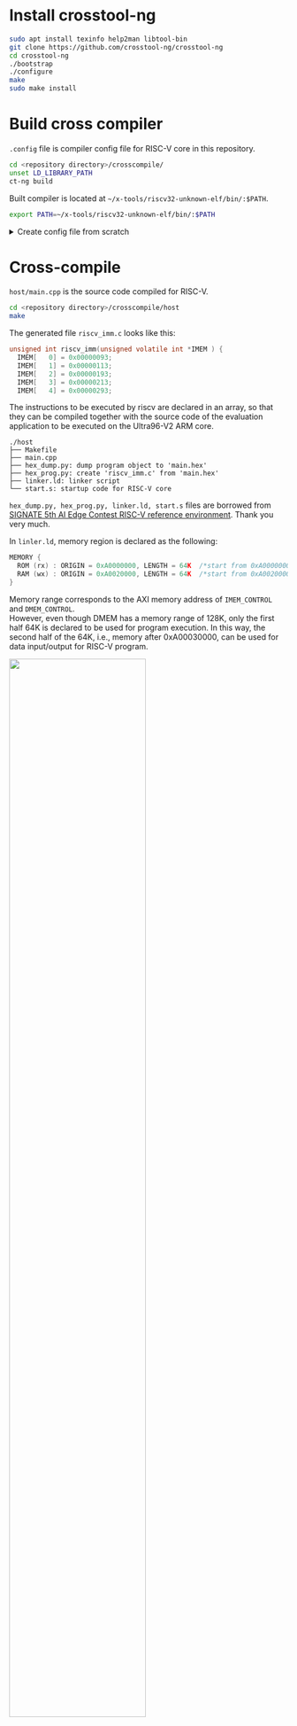 # Install crosstool-ng

```sh
sudo apt install texinfo help2man libtool-bin
git clone https://github.com/crosstool-ng/crosstool-ng
cd crosstool-ng
./bootstrap
./configure
make
sudo make install
```

# Build cross compiler

`.config` file is compiler config file for RISC-V core in this repository.
```sh
cd <repository directory>/crosscompile/
unset LD_LIBRARY_PATH
ct-ng build
```
Built compiler is located at `~/x-tools/riscv32-unknown-elf/bin/:$PATH`.
```sh
export PATH=~/x-tools/riscv32-unknown-elf/bin/:$PATH
```

<details><summary>Create config file from scratch</summary><div>

Create default config file for riscv32.  
```sh
ct-ng riscv32-unknown-elf
```
Open menuconfig.  
```sh
ct-ng menuconfig
```
Enable `C++` in `C Compiler`.  
<image src="https://github.com/lp6m/VexRiscv_Ultra96/blob/media/crosscompile/image/cpp.png?raw=true" width=70%>

Change gcc version to `8.5.0` in `C Compiler`  .
<image src="https://github.com/lp6m/VexRiscv_Ultra96/blob/media/crosscompile/image/gccver.png?raw=true" width=70%>


Specify `ilp32f` to `Generate code for the specific ABI`.  
<image src="https://github.com/lp6m/VexRiscv_Ultra96/blob/media/crosscompile/image/abi.png?raw=true" width=70%>

Enable `newlib` in `C Library`.  
<image src="https://github.com/lp6m/VexRiscv_Ultra96/blob/media/crosscompile/image/newlib.png?raw=true" width=70%>

Close menuconfig and save configfile.  
</div>
</details>

# Cross-compile
`host/main.cpp` is the source code compiled for RISC-V.  

```sh
cd <repository directory>/crosscompile/host
make
```
The generated file `riscv_imm.c` looks like this:  

```c
unsigned int riscv_imm(unsigned volatile int *IMEM ) {
  IMEM[   0] = 0x00000093;
  IMEM[   1] = 0x00000113;
  IMEM[   2] = 0x00000193;
  IMEM[   3] = 0x00000213;
  IMEM[   4] = 0x00000293;
```

The instructions to be executed by riscv are declared in an array, so that they can be compiled together with the source code of the evaluation application to be executed on the Ultra96-V2 ARM core.  

```
./host
├── Makefile
├── main.cpp
├── hex_dump.py: dump program object to 'main.hex'
├── hex_prog.py: create 'riscv_imm.c' from 'main.hex'
├── linker.ld: linker script
└── start.s: startup code for RISC-V core
```

`hex_dump.py, hex_prog.py, linker.ld, start.s` files are borrowed from [SIGNATE 5th AI Edge Contest RISC-V reference environment](https://signate.jp/competitions/537). Thank you very much.  

In `linler.ld`, memory region is declared as the following:  

```c
MEMORY {
  ROM (rx) : ORIGIN = 0xA0000000, LENGTH = 64K  /*start from 0xA0000000 to 0xA000FFFF*/
  RAM (wx) : ORIGIN = 0xA0020000, LENGTH = 64K  /*start from 0xA0020000 to 0xA0002FFF*/
}
```
Memory range corresponds to the AXI memory address of `IMEM_CONTROL` and `DMEM_CONTROL`.  
However, even though DMEM has a memory range of 128K, only the first half 64K is declared to be used for program execution. In this way, the second half of the 64K, i.e., memory after 0xA00030000, can be used for data input/output for RISC-V program.

<image src="https://github.com/lp6m/VexRiscv_Ultra96/blob/media/vivado/images//address_editor.png?raw=true" width=70%>
  

# Run compiled application on RISC-V
`edge/main.cpp` is test application code to run a RISC-V core from an ARM core.  
The tests to be executed are the same as in file `petalinux/test_riscv/test.cpp`.  
  
Copy riscv instruction file and test application to Ultra96-V2.  
```
cd <repository directory>/crosscompile/edge
cp ../host/riscv_imm.c ./
cd ..
scp -r edge root@192.168.xx.xx:~/
ssh root@192.168.xx.xx
cd ~/edge
sh compile.sh && ./a.out
```

<image src="https://github.com/lp6m/VexRiscv_Ultra96/blob/media/crosscompile/image/test.png?raw=true" width=70%>


We also tested the execution of a more complicated program: [Vertical-Beach/ai-edge-contest-5](https://github.com/Vertical-Beach/ai-edge-contest-5/blob/main/test_app/riscv_test/host/main.cpp)

